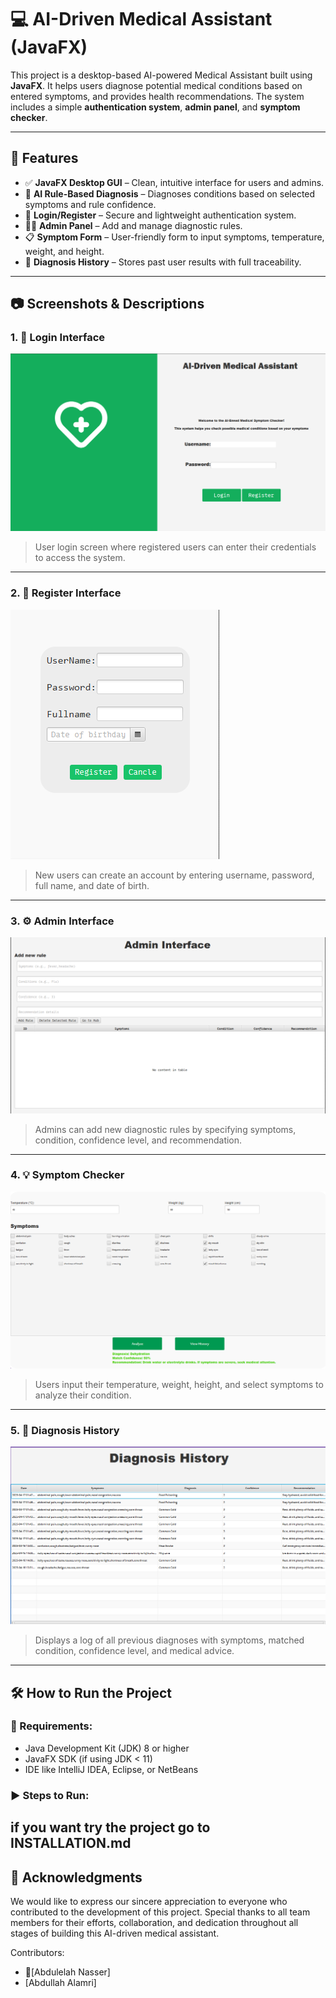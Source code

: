 # 💻 AI-Driven Medical Assistant (JavaFX)

This project is a desktop-based AI-powered Medical Assistant built using **JavaFX**. It helps users diagnose potential medical conditions based on entered symptoms, and provides health recommendations. The system includes a simple **authentication system**, **admin panel**, and **symptom checker**.

---

## 🚀 Features

- ✅ **JavaFX Desktop GUI** – Clean, intuitive interface for users and admins.
- 🧠 **AI Rule-Based Diagnosis** – Diagnoses conditions based on selected symptoms and rule confidence.
- 🔐 **Login/Register** – Secure and lightweight authentication system.
- 👨‍⚕️ **Admin Panel** – Add and manage diagnostic rules.
- 📋 **Symptom Form** – User-friendly form to input symptoms, temperature, weight, and height.
- 📜 **Diagnosis History** – Stores past user results with full traceability.

---

## 📷 Screenshots & Descriptions

### 1. 🔐 Login Interface

![Login](Photos/Screenshot1_Login.png)

> User login screen where registered users can enter their credentials to access the system.

---

### 2. 📝 Register Interface

![Register](Photos/Screenshot2_Register.png)

> New users can create an account by entering username, password, full name, and date of birth.

---

### 3. ⚙️ Admin Interface

![Admin Panel](Photos/Screenshot3_AdminPanel.png)

> Admins can add new diagnostic rules by specifying symptoms, condition, confidence level, and recommendation.

---

### 4. 💡 Symptom Checker

![Symptom Checker](Photos/Screenshot4_Checker.png)

> Users input their temperature, weight, height, and select symptoms to analyze their condition.

---

### 5. 📖 Diagnosis History

![History](Photos/Screenshot5_History.png)

> Displays a log of all previous diagnoses with symptoms, matched condition, confidence level, and medical advice.

---

## 🛠️ How to Run the Project

### 🧰 Requirements:
- Java Development Kit (JDK) 8 or higher
- JavaFX SDK (if using JDK < 11)
- IDE like IntelliJ IDEA, Eclipse, or NetBeans

### ▶️ Steps to Run:

## if you want try the project go to INSTALLATION.md

## 🙏 Acknowledgments

We would like to express our sincere appreciation to everyone who contributed to the development of this project. Special thanks to all team members for their efforts, collaboration, and dedication throughout all stages of building this AI-driven medical assistant.

Contributors:
- [ِAbdulelah Nasser]
- [Abdullah Alamri]


